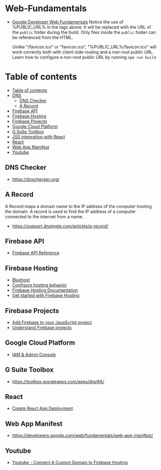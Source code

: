 # Web-Fundamentals
* [Google Developer Web Fundamentals](https://developers.google.com/web/fundamentals/app-install-banners/)
  Notice the use of %PUBLIC_URL% in the tags above.
     It will be replaced with the URL of the `public` folder during the build.
     Only files inside the `public` folder can be referenced from the HTML.
 
     Unlike "/favicon.ico" or "favicon.ico", "%PUBLIC_URL%/favicon.ico" will
     work correctly both with client-side routing and a non-root public URL.
     Learn how to configure a non-root public URL by running `npm run build`

Table of contents
=================

<!--ts-->
   * [Table of contents](#table-of-contents)
   * [DNS](#dns)
     * [DNS Checker](#dns-checker)
     * [A Record](#a-record)
   * [Firebase API](#firebase-api)
   * [Firebase Hosting](#firebase-hosting)
   * [Firebase Projects](#firebase-projects)
   * [Google Cloud Platform](#google-cloud-platform)
   * [G Suite Toolbox](#g-suite-toolbox)
   * [JSS integration with React](https://cssinjs.org/react-jss?v=v10.0.0)
   * [React](#react)
   * [Web App Manifest](#web-app-manifest)
   * [Youtube](#youtube)
<!--te-->


## DNS Checker
* https://dnschecker.org/
## A Record
A Record maps a domain name to the IP address of the computer hosting the domain.  A record is used to find the IP address of a computer connected to the internet from a name.
* https://support.dnsimple.com/articles/a-record/

## Firebase API
* [Firebase API Reference](https://firebase.google.com/docs/reference?authuser=0)

## Firebase Hosting
* [Bluehost](https://my.bluehost.com/cgi/dm/zoneedit)
* [Configure hosting behavior](https://firebase.google.com/docs/hosting/full-config?authuser=0#public)
* [Firebase Hosting Documentation](https://firebase.google.com/docs/hosting)
* [Get started with Firebase Hosting](https://firebase.google.com/docs/hosting/quickstart)

## Firebase Projects
* [Add Firebase to your JavaScript project](https://firebase.google.com/docs/web/setup?authuser=0#config-object)
* [Understand Firebase projects](https://firebase.google.com/docs/projects/learn-more?authuser=0#config-files-objects)

## Google Cloud Platform
* [IAM & Admin Console](https://console.cloud.google.com/iam-admin/troubleshooter;principal=vuk@anablock.com;resource=%2F%2Fcloudresourcemanager.googleapis.com%2Fprojects%2Fwebapp-53a28;permission=firebase.projects.get?authuser=0&organizationId=911984442448&orgonly=true&supportedpurview=organizationId)

## G Suite Toolbox
* https://toolbox.googleapps.com/apps/dig/#A/

## React
* [Create React App Deployment](https://create-react-app.dev/docs/deployment)

## Web App Manifest
* https://developers.google.com/web/fundamentals/web-app-manifest/

## Youtube
* [Youtube - Connect A Custom Domain to Firebase Hosting](https://www.youtube.com/watch?v=Bcn5e57PpUc)
